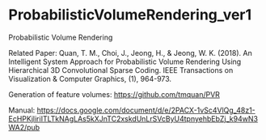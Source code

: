 # ProbabilisticVolumeRendering_ver1
Probabilistic Volume Rendering

Related Paper: 
Quan, T. M., Choi, J., Jeong, H., & Jeong, W. K. (2018). An Intelligent System Approach for Probabilistic Volume Rendering Using Hierarchical 3D Convolutional Sparse Coding. IEEE Transactions on Visualization & Computer Graphics, (1), 964-973.

Generation of feature volumes: 
https://github.com/tmquan/PVR 

Manual:
https://docs.google.com/document/d/e/2PACX-1vSc4VlQg_48z1-EcHPKjliriITLTkNAgLAs5kXJnTC2xskdUnLrSVcByU4tpnyehbEbZj_k94wN3WA2/pub

